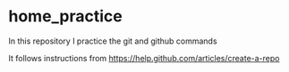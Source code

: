 home_practice
=============

In this repository I practice the git and github commands

It follows instructions from https://help.github.com/articles/create-a-repo
